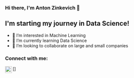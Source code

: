 ### Hi there, I'm Anton Zinkevich 👋

## I'm starting my journey in Data Science!
- 👀 I’m interested in Machine Learning
- 🌱 I’m currently learning Data Science
- 💞️ I’m looking to collaborate on large and small companies

### Connect with me:
[<img align="left" alt="https://www.linkedin.com/in/anton-zinkevich-8a47ba28a" width="22px" src="https://github.com/znkvch/znkvch/assets/138566114/dc34acee-f7c7-4fa8-88ab-1ba36abb3a4b" />]

